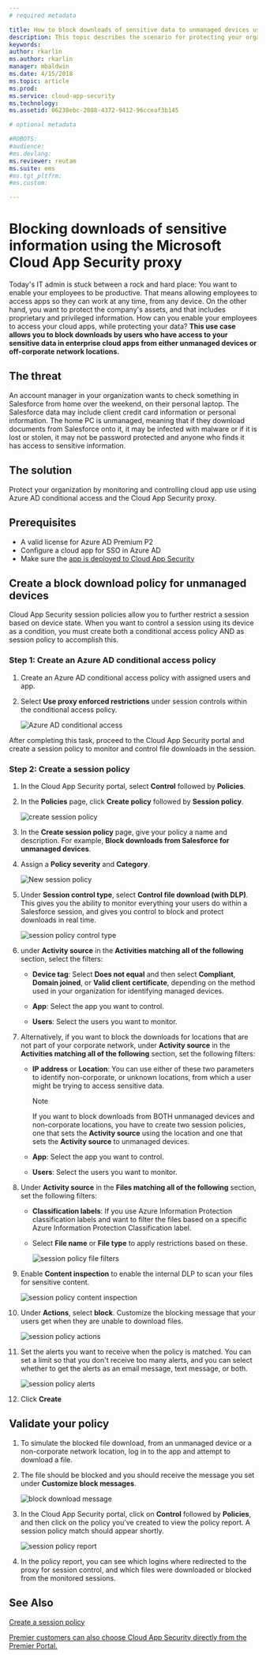 ```yaml
---
# required metadata

title: How to block downloads of sensitive data to unmanaged devices using Cloud App Security proxy| Microsoft Docs
description: This topic describes the scenario for protecting your organization against downloads of sensitive data by unmanaged devicesusing Azure AD proxy capabilities.
keywords:
author: rkarlin
ms.author: rkarlin
manager: mbaldwin
ms.date: 4/15/2018
ms.topic: article
ms.prod:
ms.service: cloud-app-security
ms.technology:
ms.assetid: 06238ebc-2088-4372-9412-96cceaf3b145

# optional metadata

#ROBOTS:
#audience:
#ms.devlang:
ms.reviewer: reutam
ms.suite: ems
#ms.tgt_pltfrm:
#ms.custom:

---
```


# Blocking downloads of sensitive information using the Microsoft Cloud App Security proxy


Today's IT admin is stuck between a rock and hard place: You want to enable your employees to be productive. That means allowing employees to access apps so they can work at any time, from any device. On the other hand, you want to protect the company's assets, and that includes proprietary and privileged information. How can you enable your employees to access your cloud apps, while protecting your data? **This use case allows you to block downloads by users who have access to your sensitive data in enterprise cloud apps from either unmanaged devices or off-corporate network locations.**


## The threat
An account manager in your organization wants to check something in Salesforce from home over the weekend, on their personal laptop. The Salesforce data may include client credit card information or personal information. The home PC is unmanaged, meaning that if they download documents from Salesforce onto it, it may be infected with malware or if it is lost or stolen, it may not be password protected and anyone who finds it has access to sensitive information. 

## The solution
Protect your organization by monitoring and controlling cloud app use using Azure AD conditional access and the Cloud App Security proxy.  

## Prerequisites

- A valid license for Azure AD Premium P2
- Configure a cloud app for SSO in Azure AD  
- Make sure the [app is deployed to Cloud App Security](proxy-deployment-aad.md)

## Create a block download policy for unmanaged devices  

Cloud App Security session policies allow you to further restrict a session based on device state. When you want to control a session using its device as a condition, you must create both a conditional access policy AND as session policy to accomplish this.  

### Step 1: Create an Azure AD conditional access policy

1. Create an Azure AD conditional access policy with assigned users and app.
2. Select **Use proxy enforced restrictions** under session controls within the conditional access policy.   

   ![Azure AD conditional access](./media/proxy-deploy-restrictions-aad.png)

After completing this task, proceed to the Cloud App Security portal and create a session policy to monitor and control file downloads in the session.

### Step 2: Create a session policy

1. In the Cloud App Security portal, select **Control** followed by **Policies**. 

2. In the **Policies** page, click **Create policy** followed by **Session policy**.
 
   ![create session policy](./media/create-session-policy.png)

3. In the **Create session policy** page, give your policy a name and description. For example, **Block downloads from Salesforce for unmanaged devices**.

4. Assign a **Policy severity** and **Category**.

   ![New session policy](./media/new-session-policy.png)

5. Under **Session control type**, select **Control file download (with DLP)**. This gives you the ability to monitor everything your users do within a Salesforce session, and gives you control to block and protect downloads in real time.

   ![session policy control type](./media/session-policy-control-type.png)

6. under **Activity source** in the **Activities matching all of the following** section, select the filters: 
    
   - **Device tag**: Select **Does not equal** and then select **Compliant**,  **Domain joined**, or **Valid client certificate**, depending on the method used in your organization for identifying managed devices. 
    
   - **App**: Select the app you want to control.  

   - **Users**: Select the users you want to monitor.  
    
7. Alternatively, if you want to block the downloads for locations that are not part of your corporate network, under **Activity source** in the **Activities matching all of the following** section, set the following filters: 

   - **IP address** or **Location**: You can use either of these two parameters to identify non-corporate, or unknown locations, from which a user might be trying to access sensitive data.

     > [!NOTE]
     > If you want to block downloads from BOTH unmanaged devices and non-corporate locations, you have to create two session policies, one that sets the **Activity source** using the location and one that sets the **Activity source** to unmanaged devices.
 
   - **App**: Select the app you want to control.    
   
   - **Users**: Select the users you want to monitor.  

8. Under **Activity source** in the **Files matching all of the following** section, set the following filters: 
   
   - **Classification labels**: If you use Azure Information Protection classification labels and want to filter the files based on a specific Azure Information Protection Classification label.
   
   - Select **File name** or **File type** to apply restrictions based on these.
 
     ![session policy file filters](./media/session-policy-file-filters.png)

9. Enable **Content inspection** to enable the internal DLP to scan your files for sensitive content. 

   ![session policy content inspection](./media/session-policy-content-inspection.png)

10. Under **Actions**, select **block**. Customize the blocking message that your users get when they are unable to download files.  

    ![session policy actions](./media/session-policy-actions.png)

11. Set the alerts you want to receive when the policy is matched. You can set a limit so that you don't receive too many alerts, and you can select whether to get the alerts as an email message, text message, or both.

    ![session policy alerts](./media/session-policy-alert.png)


12. Click **Create**  
 

## Validate your policy 

1. To simulate the blocked file download, from an unmanaged device or a non-corporate network location, log in to the app and attempt to download a file. 

2. The file should be blocked and you should receive the message you set under **Customize block messages**. 

   ![block download message](./media/block-download-message.png)

3. In the Cloud App Security portal, click on **Control** followed by **Policies**, and then click on the policy you’ve created to view the policy report. A session policy match should appear shortly. 
 
   ![session policy report](./media/session-policy-report.png)

4. In the policy report, you can see which logins where redirected to the proxy for session control, and which files were downloaded or blocked from the monitored sessions.




## See Also  
[Create a session policy](session-policy-aad.md)   

[Premier customers can also choose Cloud App Security directly from the Premier Portal.](https://premier.microsoft.com/)  
  
  